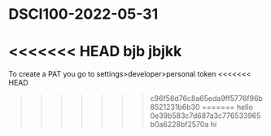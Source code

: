 # DSCI100-2022-05-31
<<<<<<< HEAD
bjb
jbjkk
=======

To create a PAT you go to settings>developer>personal token
<<<<<<< HEAD
>>>>>>> c96f56d76c8a65eda9ff5776f96b8521231b6b30
=======
hello
>>>>>>> 0e39b583c7d687a3c776533965b0a6228bf2570a
hi